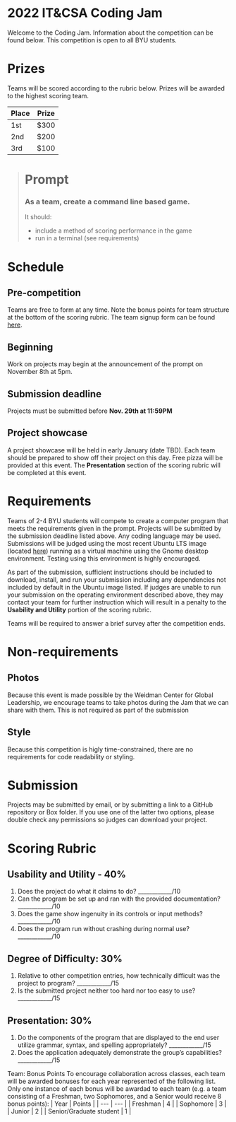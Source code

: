 # 2022 IT&CSA Coding Jam

Welcome to the Coding Jam. Information about the competition can be found below. This competition is open to all BYU students. 

# Prizes

Teams will be scored according to the rubric below. Prizes will be awarded to the highest scoring team.

| Place | Prize |
| --- | ---|
| 1st | $300 |
| 2nd | $200 |
| 3rd | $100 |

> # Prompt
> ### **As a team, create a command line based game.** 
> It should:
> * include a method of scoring performance in the game
> * run in a terminal (see requirements)

# Schedule
## Pre-competition
Teams are free to form at any time. Note the bonus points for team structure at the bottom of the scoring rubric. The team signup form can be found [here](https://forms.gle/ovfAUayaXnXKxXUu8).

## Beginning
Work on projects may begin at the announcement of the prompt on November 8th at 5pm.

## Submission deadline
Projects must be submitted before **Nov. 29th at 11:59PM**

## Project showcase
A project showcase will be held in early January (date TBD). Each team should be prepared to show off their project on this day. Free pizza will be provided at this event. The **Presentation** section of the scoring rubric will be completed at this event.

# Requirements
Teams of 2-4 BYU students will compete to create a computer program that meets the requirements given in the prompt. Projects will be submitted by the submission deadline listed above. Any coding language may be used. Submissions will be judged using the most recent Ubuntu LTS image (located [here](https://releases.ubuntu.com/22.04/ubuntu-22.04.1-desktop-amd64.iso)) running as a virtual machine using the Gnome desktop environment. Testing using this environment is highly encouraged.

As part of the submission, sufficient instructions should be included to download, install, and run your submission including any dependencies not included by default in the Ubuntu image listed. If judges are unable to run your submission on the operating environment described above, they may contact your team for further instruction which will result in a penalty to the **Usability and Utility** portion of the scoring rubric.

Teams will be required to answer a brief survey after the competition ends. 

# Non-requirements

## Photos
Because this event is made possible by the Weidman Center for Global Leadership, we encourage teams to take photos during the Jam that we can share with them. This is not required as part of the submission

## Style
Because this competition is higly time-constrained, there are no requirements for code readability or styling. 

# Submission
Projects may be submitted by email, or by submitting a link to a GitHub repository or Box folder. If you use one of the latter two options, please double check any permissions so judges can download your project. 

# Scoring Rubric
## Usability and Utility - 40%
1) Does the project do what it claims to do? ____________/10
2) Can the program be set up and ran with the provided documentation? ____________/10
3) Does the game show ingenuity in its controls or input methods? ____________/10
4) Does the program run without crashing during normal use? ____________/10

## Degree of Difficulty: 30%
1) Relative to other competition entries, how technically difficult was the project to program?
____________/15
2) Is the submitted project neither too hard nor too easy to use?
____________/15

## Presentation: 30%
1) Do the components of the program that are displayed to the end user utilize grammar, syntax, and spelling appropriately? ____________/15
2) Does the application adequately demonstrate the group’s capabilities? ____________/15

Team: Bonus Points
To encourage collaboration across classes, each team will be awarded bonuses for each year represented of the following list. Only one instance of each bonus will be awardad to each team (e.g. a team consisting of a Freshman, two Sophomores, and a Senior would receive 8 bonus points):
| Year | Points |
| --- | --- |
| Freshman | 4 |
| Sophomore | 3 |
| Junior |  2 |
| Senior/Graduate student | 1 |